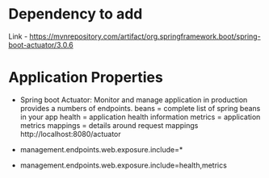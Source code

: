 # Dependency to add

Link - https://mvnrepository.com/artifact/org.springframework.boot/spring-boot-actuator/3.0.6

# Application Properties

- Spring boot Actuator: Monitor and manage application in production provides a numbers of endpoints.
		 beans = complete list of spring beans in your app
		 health = application health information
		 metrics = application metrics
		 mappings = details around request mappings
     http://localhost:8080/actuator

- management.endpoints.web.exposure.include=*
- management.endpoints.web.exposure.include=health,metrics

